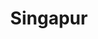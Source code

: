 ---
title: Singapur
date: 
draft: false

# descripcion
description : Aro de plata pasante

materials: Plata 925

color: Plateado

dimensions: 2cm x 2,8cm

code: 01-20-0458

type: "Aros"

categories: []

price: $1.640,00

# Images
# first image will be shown in the product page
images:
  # - image: "images/path_to_image"
  # La ubicacion de las imagenes es imagenes/Aros/Aros.Solo Plata/01-20-0458-singapur
  - image: "./images/aros/solo_plata/01-20-0458-corazon-doble-colgante_b.JPG"
---